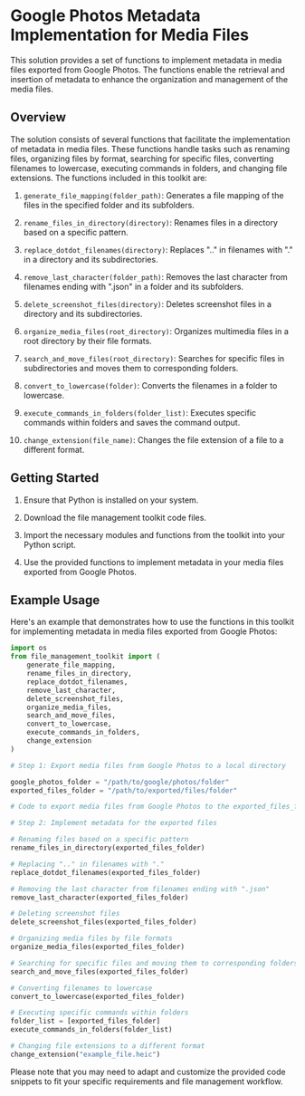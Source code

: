 # Google Photos Metadata Implementation for Media Files

This solution provides a set of functions to implement metadata in media files exported from Google Photos. The functions enable the retrieval and insertion of metadata to enhance the organization and management of the media files.

## Overview

The solution consists of several functions that facilitate the implementation of metadata in media files. These functions handle tasks such as renaming files, organizing files by format, searching for specific files, converting filenames to lowercase, executing commands in folders, and changing file extensions. The functions included in this toolkit are:

1. `generate_file_mapping(folder_path)`: Generates a file mapping of the files in the specified folder and its subfolders.

2. `rename_files_in_directory(directory)`: Renames files in a directory based on a specific pattern.

3. `replace_dotdot_filenames(directory)`: Replaces ".." in filenames with "." in a directory and its subdirectories.

4. `remove_last_character(folder_path)`: Removes the last character from filenames ending with ".json" in a folder and its subfolders.

5. `delete_screenshot_files(directory)`: Deletes screenshot files in a directory and its subdirectories.

6. `organize_media_files(root_directory)`: Organizes multimedia files in a root directory by their file formats.

7. `search_and_move_files(root_directory)`: Searches for specific files in subdirectories and moves them to corresponding folders.

8. `convert_to_lowercase(folder)`: Converts the filenames in a folder to lowercase.

9. `execute_commands_in_folders(folder_list)`: Executes specific commands within folders and saves the command output.

10. `change_extension(file_name)`: Changes the file extension of a file to a different format.

## Getting Started

1. Ensure that Python is installed on your system.

2. Download the file management toolkit code files.

3. Import the necessary modules and functions from the toolkit into your Python script.

4. Use the provided functions to implement metadata in your media files exported from Google Photos.

## Example Usage

Here's an example that demonstrates how to use the functions in this toolkit for implementing metadata in media files exported from Google Photos:

```python
import os
from file_management_toolkit import (
    generate_file_mapping,
    rename_files_in_directory,
    replace_dotdot_filenames,
    remove_last_character,
    delete_screenshot_files,
    organize_media_files,
    search_and_move_files,
    convert_to_lowercase,
    execute_commands_in_folders,
    change_extension
)

# Step 1: Export media files from Google Photos to a local directory

google_photos_folder = "/path/to/google/photos/folder"
exported_files_folder = "/path/to/exported/files/folder"

# Code to export media files from Google Photos to the exported_files_folder

# Step 2: Implement metadata for the exported files

# Renaming files based on a specific pattern
rename_files_in_directory(exported_files_folder)

# Replacing ".." in filenames with "."
replace_dotdot_filenames(exported_files_folder)

# Removing the last character from filenames ending with ".json"
remove_last_character(exported_files_folder)

# Deleting screenshot files
delete_screenshot_files(exported_files_folder)

# Organizing media files by file formats
organize_media_files(exported_files_folder)

# Searching for specific files and moving them to corresponding folders
search_and_move_files(exported_files_folder)

# Converting filenames to lowercase
convert_to_lowercase(exported_files_folder)

# Executing specific commands within folders
folder_list = [exported_files_folder]
execute_commands_in_folders(folder_list)

# Changing file extensions to a different format
change_extension("example_file.heic")
```

Please note that you may need to adapt and customize the provided code snippets to fit your specific requirements and file management workflow.

